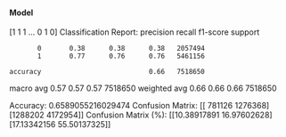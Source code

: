 #### Model
[1 1 1 ... 0 1 0]
Classification Report:
              precision    recall  f1-score   support

           0       0.38      0.38      0.38   2057494
           1       0.77      0.76      0.76   5461156

    accuracy                           0.66   7518650
   macro avg       0.57      0.57      0.57   7518650
weighted avg       0.66      0.66      0.66   7518650

Accuracy: 0.6589055216029474
Confusion Matrix:
[[ 781126 1276368]
 [1288202 4172954]]
Confusion Matrix (%):
[[10.38917891 16.97602628]
 [17.13342156 55.50137325]]
